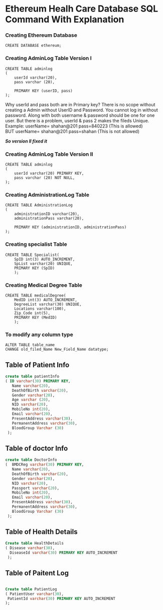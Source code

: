# Ethereum Healh Care Database SQL Command With Explanation

### Creating Ethereum Database
```mysql
CREATE DATABASE ethereum;
```

### Creating AdminLog Table Version I
```mysql
CREATE TABLE adminlog
(
    userId varchar(20),
    pass varchar (20),
    
    PRIMARY KEY (userID, pass)
);
````
Why userId and pass both are in Primary key?
There is no scope without creating a Admin without UserID and Password. 
You cannot log in without password. Along with both username & password should be one for one user. 
But there is a problem, userId & pass 2 makes the fileds Unique. 
Example: userName= shahan@201   pass=840223    (This is allowed)</br>
BUT      userName= shahan@201   pass=shahan    (This is not allowed)

<i>__So version II fixed it__</i>
### Creating AdminLog Table Version II
```mysql
CREATE TABLE adminlog
(
    userId varchar(20) PRIMARY KEY,
    pass varchar (20) NOT NULL,
);
````
### Creating AdministrationLog Table
```mysql
CREATE TABLE AdministrationLog
(
    administrationID varchar(20),
    administrationPass varchar(20),
    
    PRIMARY KEY (administrationID, administrationPass)
);
````
### Creating specialist Table
```mysql
CREATE TABLE Specialist(
    SpID int(3) AUTO_INCREMENT,
    SpList varchar(20) UNIQUE,
    PRIMARY KEY (SpID)
    );
````

### Creating Medical Degree Table
```mysql
CREATE TABLE medicalDegree(
    MedID int(3) AUTO_INCREMENT,
    DegreeList varchar(30) UNIQUE,
    Locations varchar(100),
    Zip_Code int(5),
    PRIMARY KEY (MedID)
    );
````

### To modify any column type
```mysql
ALTER TABLE table_name
CHANGE old_filed_Name New_Field_Name datatype;
````


## Table of Patient Info
```sql
create table patientInfo
( ID varchar(30) PRIMARY KEY, 
   Name varchar(20),
   DeathOfBirth varchar(20),
   Gender varchar(20),
   Age varchar (20),
   NID varchar(20),
   MobileNo int(20),
   Email varchar(20),
   PresentAddress varchar(30),
   PermanentAddress varchar(30),
   BloodGroup Varchar (30)
 );
 ```

## Table of doctor Info
```sql
create table DoctorInfo                  
(  BMDCReg varchar(30) PRIMARY KEY, 
   Name varchar(20),
   DeathOfBirth varchar(20),
   Gender varchar(20),
   NID varchar(20),
   Passport varchar(20),
   MobileNo int(20),
   Email varchar(20),
   PresentAddress varchar(30),
   PermanentAddress varchar(30),
   BloodGroup Varchar (30)
 );

``` 

## Table of Health Details
```sql
Create table HealthDetails
( Disease varchar(30),
  DiseaseId varchar(30) PRIMARY KEY AUTO_INCREMENT
 );
 ```

 ## Table of Paitent Log
 ```sql
 
Create table PatientLog
( PatientUser varchar(30),
  PatientId varchar(30) PRIMARY KEY AUTO_INCREMENT
 );

 ```